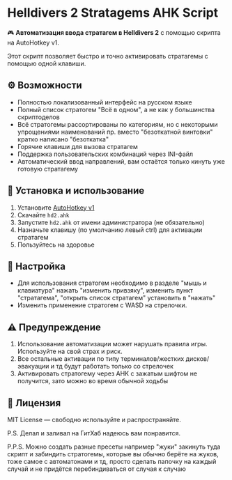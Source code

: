 # Helldivers 2 Stratagems AHK Script

🎮 **Автоматизация ввода стратагем в Helldivers 2** с помощью скрипта на AutoHotkey v1.

Этот скрипт позволяет быстро и точно активировать стратагемы с помощью одной клавиши.

## ⚙️ Возможности

- Полностью локализованный интерфейс на русском языке
- Полный список стратогем "Всё в одном", а не как у большинства скриптоделов
- Всё стратогемы рассортированы по категориям, но с некоторыми упрощениями наименований пр. вместо "безоткатной винтовки" кратко написано "безоткатка"
- Горячие клавиши для вызова стратагем
- Поддержка пользовательских комбинаций через INI-файл
- Автоматический ввод направлений, вам остаётся только кинуть уже готовую стратагему

## 🚀 Установка и использование

1. Установите [AutoHotkey v1](https://www.autohotkey.com/)
2. Скачайте `hd2.ahk`
3. Запустите `hd2.ahk` от имени администратора (не обязательно)
4. Назначьте клавишу (по умолчанию левый ctrl) для активации стратагем
5. Пользуйтесь на здоровье

## 🔧 Настройка

- Для использования стратогем необходимо в разделе "мышь и клавиатура" нажать "изменить привзяку", изменить пункт "стратагема", "открыть список стратагем" установить в "нажать"
- Изменить применение стратогем с WASD на стрелочки.

## ⚠️ Предупреждение

1. Использование автоматизации может нарушать правила игры. Используйте на свой страх и риск.
2. Все остальные активации по типу терминалов/жестких дисков/эвакуации и тд будут работать только со стрелочек
3. Активировать стратогему через AHK с зажатым шифтом не получится, зато можно во время обычной ходьбы

## 📄 Лицензия

MIT License — свободно используйте и распространяйте.

P.S. Делал и заливал на ГитХаб надеюсь вам понравится.

P.P.S. Можно создать разные пресеты например "жуки" закинуть туда скрипт и забиндить стратогемы, которые вы обычно берёте на жуков, тоже самое с автоматонами и тд, просто сделать папочку на каждый случай и не придётся перебиндиваться от случая к случаю
